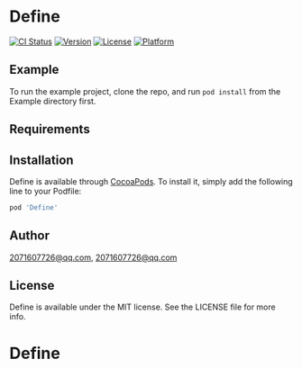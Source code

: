 # Define

[![CI Status](https://img.shields.io/travis/2071607726@qq.com/Define.svg?style=flat)](https://travis-ci.org/2071607726@qq.com/Define)
[![Version](https://img.shields.io/cocoapods/v/Define.svg?style=flat)](https://cocoapods.org/pods/Define)
[![License](https://img.shields.io/cocoapods/l/Define.svg?style=flat)](https://cocoapods.org/pods/Define)
[![Platform](https://img.shields.io/cocoapods/p/Define.svg?style=flat)](https://cocoapods.org/pods/Define)

## Example

To run the example project, clone the repo, and run `pod install` from the Example directory first.

## Requirements

## Installation

Define is available through [CocoaPods](https://cocoapods.org). To install
it, simply add the following line to your Podfile:

```ruby
pod 'Define'
```

## Author

2071607726@qq.com, 2071607726@qq.com

## License

Define is available under the MIT license. See the LICENSE file for more info.
# Define
